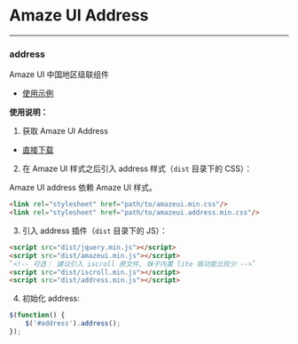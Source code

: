 # Amaze UI Address
---

### address
Amaze UI 中国地区级联组件 

- [使用示例](http://topoadmin.github.io/address/docs/demo.html)

**使用说明：**
1. 获取 Amaze UI Address

  - [直接下载](https://github.com/topoadmin/address/archive/master.zip)

2. 在 Amaze UI 样式之后引入 address 样式（`dist` 目录下的 CSS）：

  Amaze UI address 依赖 Amaze UI 样式。

  ```html
  <link rel="stylesheet" href="path/to/amazeui.min.css"/>
  <link rel="stylesheet" href="path/to/amazeui.address.min.css"/>
  ```

3. 引入 address 插件（`dist` 目录下的 JS）：
  ```html
  <script src="dist/jquery.min.js"></script>
  <script src="dist/amazeui.min.js"></script>
  `<!-- 可选： 建议引入 iscroll 原文件, 妹子内置 lite 版功能比较少 -->`
  <script src="dist/iscroll.min.js"></script>	
  <script src="dist/address.min.js"></script>
  ```

4. 初始化 address:

  ```js
  $(function() {
      $('#address').address();
  });
  ```
